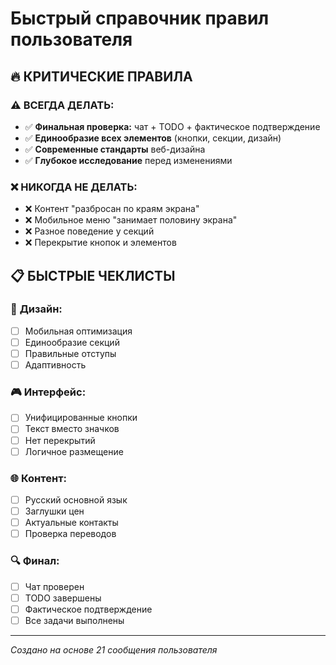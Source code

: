 # Быстрый справочник правил пользователя

## 🔥 КРИТИЧЕСКИЕ ПРАВИЛА

### ⚠️ **ВСЕГДА ДЕЛАТЬ:**
- ✅ **Финальная проверка:** чат + TODO + фактическое подтверждение
- ✅ **Единообразие всех элементов** (кнопки, секции, дизайн)
- ✅ **Современные стандарты** веб-дизайна
- ✅ **Глубокое исследование** перед изменениями

### ❌ **НИКОГДА НЕ ДЕЛАТЬ:**
- ❌ Контент "разбросан по краям экрана"
- ❌ Мобильное меню "занимает половину экрана"  
- ❌ Разное поведение у секций
- ❌ Перекрытие кнопок и элементов

## 📋 БЫСТРЫЕ ЧЕКЛИСТЫ

### 🎨 **Дизайн:**
- [ ] Мобильная оптимизация
- [ ] Единообразие секций  
- [ ] Правильные отступы
- [ ] Адаптивность

### 🎮 **Интерфейс:**
- [ ] Унифицированные кнопки
- [ ] Текст вместо значков
- [ ] Нет перекрытий
- [ ] Логичное размещение

### 🌐 **Контент:**
- [ ] Русский основной язык
- [ ] Заглушки цен
- [ ] Актуальные контакты
- [ ] Проверка переводов

### 🔍 **Финал:**
- [ ] Чат проверен
- [ ] TODO завершены  
- [ ] Фактическое подтверждение
- [ ] Все задачи выполнены

---
*Создано на основе 21 сообщения пользователя*
